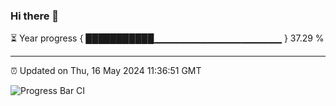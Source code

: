 ### Hi there 👋

⏳ Year progress { ███████████▁▁▁▁▁▁▁▁▁▁▁▁▁▁▁▁▁▁▁ } 37.29 %

---

⏰ Updated on Thu, 16 May 2024 11:36:51 GMT

![Progress Bar CI](https://github.com/IshwaranRudhara/GIT-ACTION/workflows/Progress%20Bar%20CI/badge.svg)
